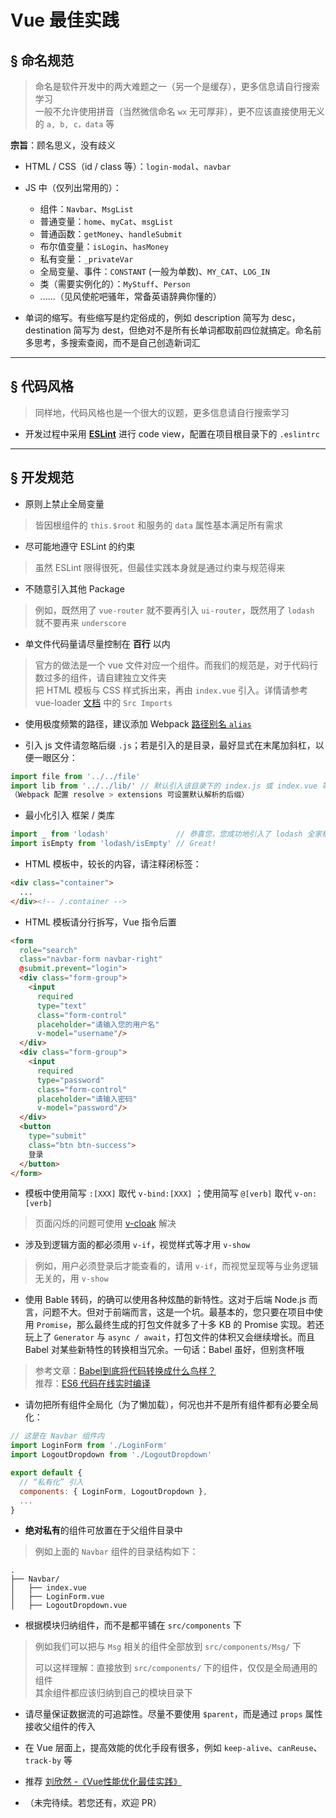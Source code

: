 # Vue 最佳实践

## &sect; 命名规范
> 命名是软件开发中的两大难题之一（另一个是缓存），更多信息请自行搜索学习  
> 一般不允许使用拼音（当然微信命名 `wx` 无可厚非），更不应该直接使用无义的 `a, b, c，data` 等

**宗旨**：顾名思义，没有歧义

* HTML / CSS（id / class 等）：`login-modal`、`navbar`

* JS 中（仅列出常用的）：
  * 组件：`Navbar`、`MsgList` 
  * 普通变量：`home`、`myCat`、`msgList`
  * 普通函数：`getMoney`、`handleSubmit`
  * 布尔值变量：`isLogin`、`hasMoney`
  * 私有变量：`_privateVar`
  * 全局变量、事件：`CONSTANT` (一般为单数)、`MY_CAT`、`LOG_IN`
  * 类（需要实例化的）：`MyStuff`、`Person`
  * ......（见风使舵吧骚年，常备英语辞典你懂的）
  
* 单词的缩写。有些缩写是约定俗成的，例如 description 简写为 desc，destination 简写为 dest，但绝对不是所有长单词都取前四位就搞定。命名前多思考，多搜索查阅，而不是自己创造新词汇

***

## &sect; 代码风格
> 同样地，代码风格也是一个很大的议题，更多信息请自行搜索学习

* 开发过程中采用 [**ESLint**](http://eslint.org/) 进行 code view，配置在项目根目录下的 `.eslintrc`

***

## &sect; 开发规范
* 原则上禁止全局变量
> 皆因根组件的 `this.$root` 和服务的 `data` 属性基本满足所有需求

* 尽可能地遵守 ESLint 的约束
> 虽然 ESLint 限得很死，但最佳实践本身就是通过约束与规范得来

* 不随意引入其他 Package
> 例如，既然用了 `vue-router` 就不要再引入 `ui-router`，既然用了 `lodash` 就不要再来 `underscore`

* 单文件代码量请尽量控制在 **百行** 以内
> 官方的做法是一个 vue 文件对应一个组件。而我们的规范是，对于代码行数过多的组件，请自建独立文件夹  
> 把 HTML 模板与 CSS 样式拆出来，再由 `index.vue` 引入。详情请参考 vue-loader [文档](http://vue-loader.vuejs.org/en/start/spec.html) 中的 `Src Imports`

* 使用极度频繁的路径，建议添加 Webpack [路径别名 `alias`](https://github.com/kenberkeley/vue-demo#webpack-configure)

* 引入 js 文件请忽略后缀 `.js`；若是引入的是目录，最好显式在末尾加斜杠，以便一眼区分：

```javascript
import file from '../../file'
import lib from '../../lib/' // 默认引入该目录下的 index.js 或 index.vue 等
（Webpack 配置 resolve > extensions 可设置默认解析的后缀）
```

* 最小化引入 框架 / 类库

```javascript
import _ from 'lodash'               // 恭喜您，您成功地引入了 lodash 全家桶，打包文件徒增几十KB
import isEmpty from 'lodash/isEmpty' // Great!
```

* HTML 模板中，较长的内容，请注释闭标签：

```html
<div class="container">
  ...
</div><!-- /.container -->
```

* HTML 模板请分行拆写，Vue 指令后置

```html
<form
  role="search"
  class="navbar-form navbar-right"
  @submit.prevent="login">
  <div class="form-group">
    <input
      required
      type="text"
      class="form-control"
      placeholder="请输入您的用户名"
      v-model="username"/>
  </div>
  <div class="form-group">
    <input
      required
      type="password"
      class="form-control"
      placeholder="请输入密码"
      v-model="password"/>
  </div>
  <button
    type="submit"
    class="btn btn-success">
    登录
  </button>
</form>
```

* 模板中使用简写 `:[XXX]` 取代 `v-bind:[XXX]` ；使用简写 `@[verb]` 取代 `v-on:[verb]`
> 页面闪烁的问题可使用 [v-cloak](http://cn.vuejs.org/api/#v-cloak) 解决

* 涉及到逻辑方面的都必须用 `v-if`，视觉样式等才用 `v-show`
> 例如，用户必须登录后才能查看的，请用 `v-if`，而视觉呈现等与业务逻辑无关的，用 `v-show`

* 使用 Bable 转码，的确可以使用各种炫酷的新特性。这对于后端 Node.js 而言，问题不大。但对于前端而言，这是一个坑。最基本的，您只要在项目中使用 `Promise`，那么最终生成的打包文件就多了十多 KB 的 Promise 实现。若还玩上了 `Generator` 与 `async / await`，打包文件的体积又会继续增长。而且 Babel 对某些新特性的转换相当冗余。一句话：Babel 虽好，但别贪杯哦
> 参考文章：[Babel到底将代码转换成什么鸟样？](https://github.com/lcxfs1991/blog/issues/9)  
> 推荐：[ES6 代码在线实时编译](http://babeljs.io/repl/)


* 请勿把所有组件全局化（为了懒加载），何况也并不是所有组件都有必要全局化：

```javascript
// 这是在 Navbar 组件内
import LoginForm from './LoginForm'
import LogoutDropdown from './LogoutDropdown'

export default {
  // “私有化” 引入
  components: { LoginForm, LogoutDropdown },
  ...
}
```
  
* **绝对私有**的组件可放置在于父组件目录中
> 例如上面的 `Navbar` 组件的目录结构如下：
```
.
├── Navbar/
│   ├── index.vue
│   ├── LoginForm.vue
│   ├── LogoutDropdown.vue
```

* 根据模块归纳组件，而不是都平铺在 `src/components` 下
> 例如我们可以把与 `Msg` 相关的组件全部放到  `src/components/Msg/` 下  
> 
> 可以这样理解：直接放到 `src/components/` 下的组件，仅仅是全局通用的组件    
> 其余组件都应该归纳到自己的模块目录下

* 请尽量保证数据流的可追踪性。尽量不要使用 `$parent`，而是通过 `props` 属性接收父组件的传入

* 在 Vue 层面上，提高效能的优化手段有很多，例如 `keep-alive`、`canReuse`、`track-by` 等

* 推荐 [刘欣然 -《Vue性能优化最佳实践》](http://pan.baidu.com/s/1o8QZEzg)

* （未完待续。若您还有，欢迎 PR）
